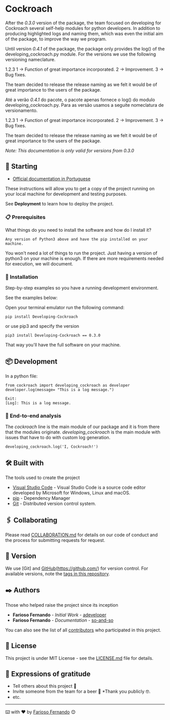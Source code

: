 # Cockroach

After the *0.3.0* version of the package, the team focused on developing for Cockroach several self-help modules for python developers. In addition to producing highlighted logs and naming them, which was even the initial aim of the package, to improve the way we program.

Until version *0.4.1* of the package, the package only provides the log() of the developing_cockroach.py module.
For the versions we use the following versioning nameclature.

1.2.3
1 -> Function of great importance incorporated.
2 -> Improvement.
3 -> Bug fixes.

The team decided to release the release naming as we felt it would be of great importance to the users of the package.

Até a verão *0.4.1* do pacote, o pacote apenas fornece o log() do modulo developing_cockroach.py.
Para as versão usamos a seguite nomeclatura de versionamento.

1.2.3
1 -> Function of great importance incorporated.
2 -> Improvement.
3 -> Bug fixes.

The team decided to release the release naming as we felt it would be of great importance to the users of the package.

*Note: This documentation is only valid for versions from 0.3.0*

## 🚀 Starting
* [Official documentation in Portuguese](https://github.com/farioso-fernando/developer/blob/main/doc/readme-pt.md)

These instructions will allow you to get a copy of the project running on your local machine for development and testing purposes.

See **Deployment** to learn how to deploy the project.

### 📋 Prerequisites

What things do you need to install the software and how do I install it?

```
Any version of Python3 above and have the pip installed on your machine.
```

You won't need a lot of things to run the project. Just having a version of python3 on your machine is enough. If there are more requirements needed for execution, we will document.

### 🔧 Installation

Step-by-step examples so you have a running development environment.

See the examples below:

Open your terminal emulator run the following command:

```
pip install Developing-Cockroach
```

or use pip3 and specify the version

```
pip3 install Developing-Cockroach == 0.3.0
```

That way you'll have the full software on your machine.


## 📦 Development

In a python file:

```
from cockroach import developing_cockroach as developer
developer.log(message= "This is a log message.")

Exit:
[Log]: This is a log message.
```

### 🔩 End-to-end analysis

The *cockroach* line is the main module of our package and it is from there that the modules originate.
*developing_cockroach* is the main module with issues that have to do with custom log generation.
```
developing_cockroach.log('I, Cockroach!')
```

## 🛠️ Built with

The tools used to create the project

* [Visual Studio Code](https://code.visualstudio.com/) - Visual Studio Code is a source code editor developed by Microsoft for Windows, Linux and macOS.
* [pip](https://pypi.org/project/pip/) - Dependency Manager
* [Git](https://git-scm.com/) - Distributed version control system.

## 🖇️ Collaborating

Please read [COLLABORATION.md](https://github.com/farioso-fernando/developer/blob/main/COLLABORATION.md) for details on our code of conduct and the process for submitting requests for request.

## 📌 Version

We use [Git] and [GitHub](https://git-scm.com/)(https://github.com/) for version control. For available versions, note the [tags in this repository](#).

## ✒️ Authors

Those who helped raise the project since its inception

* **Farioso Fernando** - *Initial Work* - [adeveloper](https://github.com/farioso-fernando)
* **Farioso Fernando** - *Documentation* - [so-and-so](https://github.com/farioso-fernando)

You can also see the list of all [contributors](https://github.com/farioso-fernando/developer/contributors.md) who participated in this project.

## 📄 License

This project is under MIT License - see the [LICENSE.md](https://github.com/farioso-fernando/developer/blob/main/LICENSE) file for details.

## 🎁 Expressions of gratitude

* Tell others about this project 📢
* Invite someone from the team for a beer 🍺
*Thank you publicly 🤓.
* etc.

---

⌨️ with ❤️ by [Farioso Fernando](https://gist.github.com/farioso-fernando) 😊